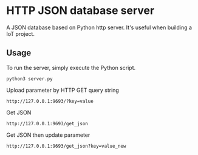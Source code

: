 # HTTP JSON database server
A JSON database based on Python http server. It's useful when building a IoT project.
## Usage
To run the server, simply execute the Python script.
```
python3 server.py
```
Upload parameter by HTTP GET query string
```
http://127.0.0.1:9693/?key=value
```
Get JSON
```
http://127.0.0.1:9693/get_json
```
Get JSON then update parameter
```
http://127.0.0.1:9693/get_json?key=value_new
```